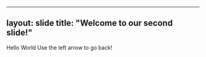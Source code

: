 
---
layout: slide
title: "Welcome to our second slide!"
---
Hello World
Use the left arrow to go back!
